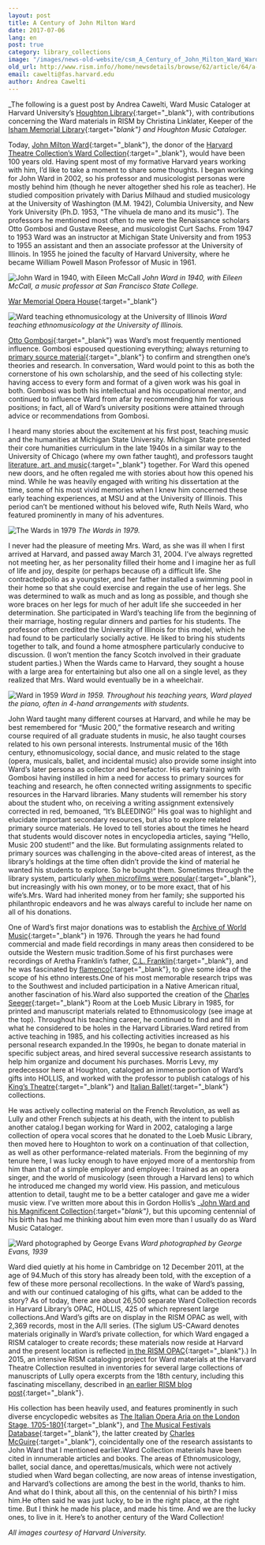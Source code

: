 ```yaml
---
layout: post
title: A Century of John Milton Ward
date: 2017-07-06
lang: en
post: true
category: library_collections
image: "/images/news-old-website/csm_A_Century_of_John_Milton_Ward_Ward_with_Seeger_768x750_44af6f1b19.jpg"
old_url: http://www.rism.info//home/newsdetails/browse/62/article/64/a-century-of-john-milton-ward.html
email: cawelti@fas.harvard.edu
author: Andrea Cawelti
---
```


_The following is a guest post by Andrea Cawelti, Ward Music Cataloger at Harvard University’s [Houghton Library](http://hcl.harvard.edu/houghton){:target="_blank"}, with contributions concerning the Ward materials in RISM by Christina Linklater, Keeper of the [Isham Memorial Library](http://hcl.harvard.edu/libraries/loebmusic/isham/index.cfm){:target="_blank"} and Houghton Music Cataloger._

Today, [John Milton Ward](https://en.wikipedia.org/wiki/John_Milton_Ward_IV){:target="_blank"}, the donor of the [Harvard Theatre Collection’s Ward Collection](http://hcl.harvard.edu/libraries/houghton/collections/htc/index.cfm#overview){:target="_blank"}, would have been 100 years old. Having spent most of my formative Harvard years working with him, I’d like to take a moment to share some thoughts. I began working for John Ward in 2002, so his professor and musicologist personas were mostly behind him (though he never altogether shed his role as teacher). He studied composition privately with Darius Milhaud and studied musicology at the University of Washington (M.M. 1942), Columbia University, and New York University (Ph.D. 1953, "The vihuela de mano and its music"). The professors he mentioned most often to me were the Renaissance scholars Otto Gombosi and Gustave Reese, and musicologist Curt Sachs. From 1947 to 1953 Ward was an instructor at Michigan State University and from 1953 to 1955 an assistant and then an associate professor at the University of Illinois. In 1955 he joined the faculty of Harvard University, where he became William Powell Mason Professor of Music in 1961.

![John Ward in 1940, with Eileen McCall](/resources-old-website/news/A_Century_of_John_Milton_Ward/A_Century_of_John_Milton_Ward_JohnMWard1940_592x604.jpg)
_John Ward in 1940, with Eileen McCall, a music professor at San Francisco State College._

[War Memorial Opera House](http://www.sfwmpac.org/history){:target="_blank"}

![Ward teaching ethnomusicology at the University of Illinois](/resources-old-website/news/A_Century_of_John_Milton_Ward/A_Century_of_John_Milton_Ward_WardUofILca1948_620x517.jpg)
_Ward teaching ethnomusicology at the University of Illinois._

[Otto Gombosi](https://www.jstor.org/stable/931962?seq=1#page_scan_tab_contents){:target="_blank"} was Ward’s most frequently mentioned influence. Gombosi espoused questioning everything; always returning to [primary source material](http://www.loc.gov/teachers/usingprimarysources/){:target="_blank"} to confirm and strengthen one’s theories and research. In conversation, Ward would point to this as both the cornerstone of his own scholarship, and the seed of his collecting style: having access to every form and format of a given work was his goal in both. Gombosi was both his intellectual and his occupational mentor, and continued to influence Ward from afar by recommending him for various positions; in fact, all of Ward’s university positions were attained through advice or recommendations from Gombosi.

I heard many stories about the excitement at his first post, teaching music and the humanities at Michigan State University. Michigan State presented their core humanities curriculum in the late 1940s in a similar way to the University of Chicago (where my own father taught), and professors taught [literature, art, and music](http://id.lib.harvard.edu/aleph/006048142/catalog){:target="_blank"} together. For Ward this opened new doors, and he often regaled me with stories about how this opened his mind. While he was heavily engaged with writing his dissertation at the time, some of his most vivid memories when I knew him concerned these early teaching experiences, at MSU and at the University of Illinois. This period can’t be mentioned without his beloved wife, Ruth Neils Ward, who featured prominently in many of his adventures.

![The Wards in 1979](/resources-old-website/news/A_Century_of_John_Milton_Ward/A_Century_of_John_Milton_Ward_Wards1979_615x614.jpg)
_The Wards in 1979._

I never had the pleasure of meeting Mrs. Ward, as she was ill when I first arrived at Harvard, and passed away March 31, 2004. I’ve always regretted not meeting her, as her personality filled their home and I imagine her as full of life and joy, despite (or perhaps because of) a difficult life. She contractedpolio as a youngster, and her father installed a swimming pool in their home so that she could exercise and regain the use of her legs. She was determined to walk as much and as long as possible, and though she wore braces on her legs for much of her adult life she succeeded in her determination. She participated in Ward’s teaching life from the beginning of their marriage, hosting regular dinners and parties for his students. The professor often credited the University of Illinois for this model, which he had found to be particularly socially active. He liked to bring his students together to talk, and found a home atmosphere particularly conducive to discussion. (I won’t mention the fancy Scotch involved in their graduate student parties.) When the Wards came to Harvard, they sought a house with a large area for entertaining but also one all on a single level, as they realized that Mrs. Ward would eventually be in a wheelchair.

![Ward in 1959](/resources-old-website/news/A_Century_of_John_Milton_Ward/A_Century_of_John_Milton_Ward_JohnMWard1959_568x465_01.jpg)
_Ward in 1959. Throughout his teaching years, Ward played the piano, often in 4-hand arrangements with students._

John Ward taught many different courses at Harvard, and while he may be best remembered for “Music 200,” the formative research and writing course required of all graduate students in music, he also taught courses related to his own personal interests. Instrumental music of the 16th century, ethnomusicology, social dance, and music related to the stage (opera, musicals, ballet, and incidental music) also provide some insight into Ward’s later persona as collector and benefactor. His early training with Gombosi having instilled in him a need for access to primary sources for teaching and research, he often connected writing assignments to specific resources in the Harvard libraries. Many students will remember his story about the student who, on receiving a writing assignment extensively corrected in red, bemoaned, “It’s BLEEDING!” His goal was to highlight and elucidate important secondary resources, but also to explore related primary source materials. He loved to tell stories about the times he heard that students would discover notes in encyclopedia articles, saying “Hello, Music 200 student!” and the like. But formulating assignments related to primary sources was challenging in the above-cited areas of interest, as the library’s holdings at the time often didn’t provide the kind of material he wanted his students to explore. So he bought them. Sometimes through the library system, particularly [when microfilms were popular](http://hcl.harvard.edu/libraries/loebmusic/isham/){:target="_blank"}, but increasingly with his own money, or to be more exact, that of his wife’s.Mrs. Ward had inherited money from her family; she supported his philanthropic endeavors and he was always careful to include her name on all of his donations.

One of Ward’s first major donations was to establish the [Archive of World Music](http://hcl.harvard.edu/libraries/loebmusic/collections/archive.cfm){:target="_blank"} in 1976. Through the years he had found commercial and made field recordings in many areas then considered to be outside the Western music tradition.Some of his first purchases were recordings of Aretha Franklin’s father, [C.L. Franklin](https://en.wikipedia.org/wiki/C._L._Franklin){:target="_blank"}, and he was fascinated by [flamenco](https://www.britannica.com/art/flamenco){:target="_blank"}, to give some idea of the scope of his ethno interests.One of his most memorable research trips was to the Southwest and included participation in a Native American ritual, another fascination of his.Ward also supported the creation of the [Charles Seeger](https://en.wikipedia.org/wiki/Charles_Seeger){:target="_blank"} Room at the Loeb Music Library in 1985, for printed and manuscript materials related to Ethnomusicology (see image at the top). Throughout his teaching career, he continued to find and fill in what he considered to be holes in the Harvard Libraries.Ward retired from active teaching in 1985, and his collecting activities increased as his personal research expanded.In the 1990s, he began to donate material in specific subject areas, and hired several successive research assistants to help him organize and document his purchases. Morris Levy, my predecessor here at Houghton, cataloged an immense portion of Ward’s gifts into HOLLIS, and worked with the professor to publish catalogs of his [King’s Theatre](http://id.lib.harvard.edu/aleph/009993086/catalog){:target="_blank"} and [Italian Ballet](http://id.lib.harvard.edu/aleph/009559131/catalog){:target="_blank"} collections.

He was actively collecting material on the French Revolution, as well as Lully and other French subjects at his death, with the intent to publish another catalog.I began working for Ward in 2002, cataloging a large collection of opera vocal scores that he donated to the Loeb Music Library, then moved here to Houghton to work on a continuation of that collection, as well as other performance-related materials. From the beginning of my tenure here, I was lucky enough to have enjoyed more of a mentorship from him than that of a simple employer and employee: I trained as an opera singer, and the world of musicology (seen through a Harvard lens) to which he introduced me changed my world view. His passion, and meticulous attention to detail, taught me to be a better cataloger and gave me a wider music view. I’ve written more about this in Gordon Hollis’s _[John Ward and his Magnificent Collection](http://id.lib.harvard.edu/aleph/012566662/catalog){:target="_blank"}_, but this upcoming centennial of his birth has had me thinking about him even more than I usually do as Ward Music Cataloger.

![Ward photographed by George Evans](/resources-old-website/news/A_Century_of_John_Milton_Ward/A_Century_of_John_Milton_Ward_WardGeorgeEvans1939_426x535.jpg)
_Ward photographed by George Evans, 1939_

Ward died quietly at his home in Cambridge on 12 December 2011, at the age of 94.Much of this story has already been told, with the exception of a few of these more personal recollections. In the wake of Ward’s passing, and with our continued cataloging of his gifts, what can be added to the story? As of today, there are about 26,500 separate Ward Collection records in Harvard Library’s OPAC, HOLLIS, 425 of which represent large collections.And Ward’s gifts are on display in the RISM OPAC as well, with 2,369 records, most in the A/II series. (The siglum US-CAward denotes materials originally in Ward’s private collection, for which Ward engaged a RISM cataloger to create records; these materials now reside at Harvard and the present location is reflected [in the RISM OPAC](https://opac.rism.info/search?View=rism&siglum=US-CAward&Language=en){:target="_blank"}.) In 2015, an intensive RISM cataloging project for Ward materials at the Harvard Theatre Collection resulted in inventories for several large collections of manuscripts of Lully opera excerpts from the 18th century, including this fascinating miscellany, described in [an earlier RISM blog post](/library_collections/2015/08/03/cataloguing-17th-and-18thcentury-manuscripts-of.html){:target="_blank"}.

His collection has been heavily used, and features prominently in such diverse encyclopedic websites as [The Italian Opera Aria on the London Stage, 1705-1801](http://italianaria.bodleian.ox.ac.uk/){:target="_blank"}, and [The Musical Festivals Database](http://musicalfestivals.org/about-the-database/){:target="_blank"}, the latter created by [Charles McGuire](https://www.oberlin.edu/charles-mcguire){:target="_blank"}, coincidentally one of the research assistants to John Ward that I mentioned earlier.Ward Collection materials have been cited in innumerable articles and books. The areas of Ethnomusicology, ballet, social dance, and operettas/musicals, which were not actively studied when Ward began collecting, are now areas of intense investigation, and Harvard’s collections are among the best in the world, thanks to him. And what do I think, about all this, on the centennial of his birth? I miss him.He often said he was just lucky, to be in the right place, at the right time. But I think he made his place, and made his time. And we are the lucky ones, to live in it. Here’s to another century of the Ward Collection!

_All images courtesy of Harvard University._


